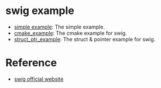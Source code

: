 # swig example

* [simple example](simple_example): The simple example.
* [cmake_example](cmake_example): The cmake example for swig.
* [struct_ptr_example](struct_ptr_example): The struct & pointer example for swig.

# Reference

* [swig official website](http://www.swig.org/)
